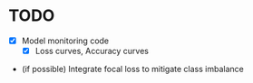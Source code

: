 # TODO

- [x] Model monitoring code
  - [x] Loss curves, Accuracy curves
- (if possible) Integrate focal loss to mitigate class imbalance
